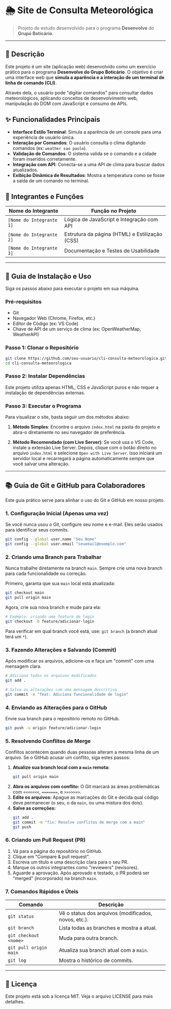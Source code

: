 # 🌦️ Site de Consulta Meteorológica

> Projeto de estudo desenvolvido para o programa **Desenvolve** do **Grupo Boticário**.

---

## 📝 Descrição

Este projeto é um site (aplicação web) desenvolvido como um exercício prático para o programa **Desenvolve do Grupo Boticário**. O objetivo é criar uma interface web que **simula a aparência e a interação de um terminal de linha de comando (CLI)**.

Através dela, o usuário pode "digitar comandos" para consultar dados meteorológicos, aplicando conceitos de desenvolvimento web, manipulação do DOM com JavaScript e consumo de APIs.

## ✨ Funcionalidades Principais

- **Interface Estilo Terminal**: Simula a aparência de um console para uma experiência de usuário única.
- **Interação por Comandos**: O usuário consulta o clima digitando comandos (ex: `weather sao paulo`).
- **Validação de Comandos**: O sistema valida se o comando e a cidade foram inseridos corretamente.
- **Integração com API**: Conecta-se a uma API de clima para buscar dados atualizados.
- **Exibição Dinâmica de Resultados**: Mostra a temperatura como se fosse a saída de um comando no terminal.

## 👥 Integrantes e Funções

| Nome do Integrante | Função no Projeto |
| ------------------ | ------------------------------------------------ |
| `[Nome do Integrante 1]` | Lógica de JavaScript e Integração com API |
| `[Nome do Integrante 2]` | Estrutura da página (HTML) e Estilização (CSS) |
| `[Nome do Integrante 3]` | Documentação e Testes de Usabilidade |

---

## 🚀 Guia de Instalação e Uso

Siga os passos abaixo para executar o projeto em sua máquina.

### Pré-requisitos

- Git
- Navegador Web (Chrome, Firefox, etc.)
- Editor de Código (ex: VS Code)
- Chave de API de um serviço de clima (ex: OpenWeatherMap, WeatherAPI)

### Passo 1: Clonar o Repositório

```bash
git clone https://github.com/seu-usuario/cli-consulta-meteorologica.git
cd cli-consulta-meteorologica
```

### Passo 2: Instalar Dependências

Este projeto utiliza apenas HTML, CSS e JavaScript puros e não requer a instalação de dependências externas.

### Passo 3: Executar o Programa

Para visualizar o site, basta seguir um dos métodos abaixo:

1.  **Método Simples**: Encontre o arquivo `index.html` na pasta do projeto e abra-o diretamente no seu navegador de preferência.

2.  **Método Recomendado (com Live Server)**: Se você usa o VS Code, instale a extensão Live Server. Depois, clique com o botão direito no arquivo `index.html` e selecione `Open with Live Server`. Isso iniciará um servidor local e recarregará a página automaticamente sempre que você salvar uma alteração.

---

## 📚 Guia de Git e GitHub para Colaboradores

Este guia prático serve para alinhar o uso do Git e GitHub em nosso projeto.

### 1. Configuração Inicial (Apenas uma vez)

Se você nunca usou o Git, configure seu nome e e-mail. Eles serão usados para identificar seus commits.

```bash
git config --global user.name "Seu Nome"
git config --global user.email "seuemail@exemplo.com"
```

### 2. Criando uma Branch para Trabalhar

Nunca trabalhe diretamente na branch `main`. Sempre crie uma nova branch para cada funcionalidade ou correção.

Primeiro, garanta que sua `main` local está atualizada:
```bash
git checkout main
git pull origin main
```

Agora, crie sua nova branch e mude para ela:
```bash
# Exemplo: criando uma feature de login
git checkout -b feature/adicionar-login
```

Para verificar em qual branch você está, use: `git branch` (a branch atual terá um `*`).

### 3. Fazendo Alterações e Salvando (Commit)

Após modificar os arquivos, adicione-os e faça um "commit" com uma mensagem clara.

```bash
# Adiciona todos os arquivos modificados
git add .

# Salva as alterações com uma mensagem descritiva
git commit -m "feat: Adiciona funcionalidade de login"
```

### 4. Enviando as Alterações para o GitHub

Envie sua branch para o repositório remoto no GitHub.

```bash
git push -u origin feature/adicionar-login
```

### 5. Resolvendo Conflitos de Merge

Conflitos acontecem quando duas pessoas alteram a mesma linha de um arquivo. Se o GitHub acusar um conflito, siga estes passos:

1.  **Atualize sua branch local com a `main` remota:**
    ```bash
    git pull origin main
    ```
2.  **Abra os arquivos com conflito:** O Git marcará as áreas problemáticas com `<<<<<<<`, `=======`, e `>>>>>>>`.
3.  **Edite os arquivos:** Apague as marcações do Git e decida qual código deve permanecer (o seu, o da `main`, ou uma mistura dos dois).
4.  **Salve as correções:**
    ```bash
    git add .
    git commit -m "fix: Resolve conflitos de merge com a main"
    git push
    ```

### 6. Criando um Pull Request (PR)

1.  Vá para a página do repositório no GitHub.
2.  Clique em "Compare & pull request".
3.  Escreva um título e uma descrição clara para o seu PR.
4.  Marque os outros integrantes como "reviewers" (revisores).
5.  Aguarde a aprovação. Após aprovado e testado, o PR poderá ser "merged" (incorporado) na branch `main`.

### 7. Comandos Rápidos e Úteis

| Comando | Descrição |
| -------------------- | ------------------------------------------------- |
| `git status` | Vê o status dos arquivos (modificados, novos, etc.). |
| `git branch` | Lista todas as branches e mostra a atual. |
| `git checkout <nome>` | Muda para outra branch. |
| `git pull origin main` | Atualiza sua branch atual com a `main`. |
| `git log` | Mostra o histórico de commits. |

---

## 📄 Licença

Este projeto está sob a licença MIT. Veja o arquivo LICENSE para mais detalhes.
